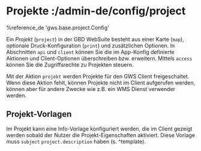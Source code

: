 # Projekte :/admin-de/config/project

%reference_de 'gws.base.project.Config'

Ein *Projekt* (`project`) in der GBD WebSuite besteht aus einer Karte (`map`), optionale Druck-Konfiguration (`print`) und zusätzlichen Optionen. In Abschnitten `api` und `client` können Sie die im App-Konfig definierte Aktionen und Client-Optionen überschreiben bzw. erweitern. Mittels `access` können Sie die Zugriffsrechte zu Projekten steuern.

Mit der Aktion `projekt` werden Projekte für den GWS Client freigeschaltet. Wenn diese Aktion fehlt, können Projekte nicht im Client aufgerufen werden, können aber für andere Zwecke wie z.B. ein WMS Dienst verwender werden.

## Projekt-Vorlagen

Im Projekt kann eine Info-Vorlage konfiguriert werden, die im Client gezeigt werden sobald der Nutzer die Projekt-Eigenschaften aktiviert. Diese Vorlage muss `subject` `project.description` haben (s. ^template).

